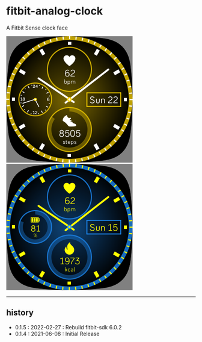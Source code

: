 # fitbit-analog-clock
A Fitbit Sense clock face


![Analog Clock](screenshot/screenshot01.png)
![Analog Clock](screenshot/screenshot02.png)

----
## history
* 0.1.5 : 2022-02-27 : Rebuild fitbit-sdk 6.0.2
* 0.1.4 : 2021-06-08 : Initial Release
